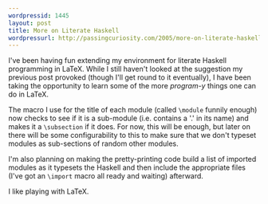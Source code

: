 ```yaml
---
wordpressid: 1445
layout: post
title: More on Literate Haskell
wordpressurl: http://passingcuriosity.com/2005/more-on-literate-haskell/
---
```


I've been having fun extending my environment for literate Haskell programming
in LaTeX. While I still haven't looked at the suggestion my previous post
provoked (though I'll get round to it eventually), I have been taking the
opportunity to learn some of the more *program-y* things one can do in
LaTeX.

The macro I use for the title of each module (called `\module` funnily enough)
now checks to see if it is a sub-module (i.e. contains a '.' in its name) and
makes it a `\subsection` if it does. For now, this will be enough, but later on
there will be some configurability to this to make sure that we don't typeset
modules as sub-sections of random other modules.

I'm also planning on making the pretty-printing code build a list of imported
modules as it typesets the Haskell and then include the appropriate files (I've
got an `\import` macro all ready and
waiting) afterward.

I like playing with LaTeX.
